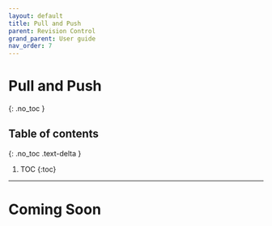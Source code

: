 ```yaml
---
layout: default
title: Pull and Push
parent: Revision Control
grand_parent: User guide
nav_order: 7
---
```


# Pull and Push
{: .no_toc }

## Table of contents
{: .no_toc .text-delta }

1. TOC
{:toc}

---

# Coming Soon
